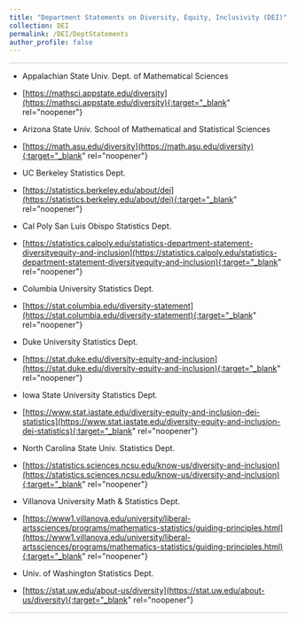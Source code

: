 ```yaml
---
title: "Department Statements on Diversity, Equity, Inclusivity (DEI)"
collection: DEI
permalink: /DEI/DeptStatements
author_profile: false
---
```

<!-- permalink: /StatEd/ -->

<style>
  hr {
    height: 2px;
    background-color: #E5E4E2;
    border: none;
  }

  .no-italics {
      font-style: normal;   
  }
</style>


<!-- Gray #919888;
#BF9269
#A88C7D
#7297A0
#54738E
#B5AFA9
#E5E4E2 Platinum
D3D3D3
-->

<!--
redirect_from:
  - /StatEd/
  - /StatEd.html
-->

<hr>

-	Appalachian State Univ. Dept. of Mathematical Sciences

  - [https://mathsci.appstate.edu/diversity](https://mathsci.appstate.edu/diversity){:target="_blank" rel="noopener"}



*	Arizona State Univ. School of Mathematical and Statistical Sciences

  * [https://math.asu.edu/diversity](https://math.asu.edu/diversity){:target="_blank" rel="noopener"}

*	UC Berkeley Statistics Dept.

  * [https://statistics.berkeley.edu/about/dei](https://statistics.berkeley.edu/about/dei){:target="_blank" rel="noopener"}

*	Cal Poly San Luis Obispo Statistics Dept.

  * [https://statistics.calpoly.edu/statistics-department-statement-diversityequity-and-inclusion](https://statistics.calpoly.edu/statistics-department-statement-diversityequity-and-inclusion){:target="_blank" rel="noopener"}

*	Columbia University Statistics Dept.

  * [https://stat.columbia.edu/diversity-statement](https://stat.columbia.edu/diversity-statement){:target="_blank" rel="noopener"}

*	Duke University Statistics Dept.

  * [https://stat.duke.edu/diversity-equity-and-inclusion](https://stat.duke.edu/diversity-equity-and-inclusion){:target="_blank" rel="noopener"}

*	Iowa State University Statistics Dept.

  * [https://www.stat.iastate.edu/diversity-equity-and-inclusion-dei-statistics](https://www.stat.iastate.edu/diversity-equity-and-inclusion-dei-statistics){:target="_blank" rel="noopener"}

*	North Carolina State Univ. Statistics Dept.

  * [https://statistics.sciences.ncsu.edu/know-us/diversity-and-inclusion](https://statistics.sciences.ncsu.edu/know-us/diversity-and-inclusion){:target="_blank" rel="noopener"}

*	Villanova University Math & Statistics Dept.

  * [https://www1.villanova.edu/university/liberal-artssciences/programs/mathematics-statistics/guiding-principles.html](https://www1.villanova.edu/university/liberal-artssciences/programs/mathematics-statistics/guiding-principles.html){:target="_blank" rel="noopener"}

*	Univ. of Washington Statistics Dept.

  * [https://stat.uw.edu/about-us/diversity](https://stat.uw.edu/about-us/diversity){:target="_blank" rel="noopener"}

---


&nbsp;




<!--
* [OUTLINE](STUB_intro_JAPN)
-->
